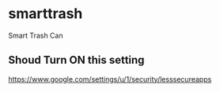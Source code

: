 # smarttrash
Smart Trash Can

## Shoud Turn ON this setting

https://www.google.com/settings/u/1/security/lesssecureapps
